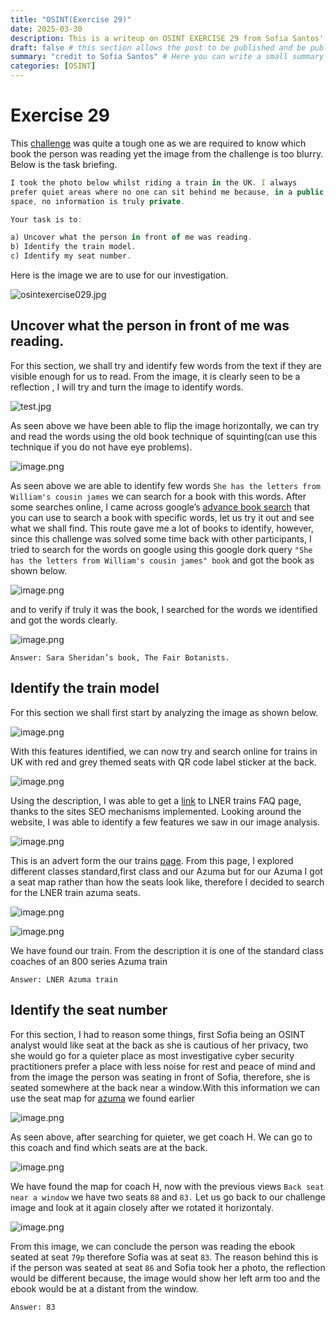 ```yaml
---
title: "OSINT(Exercise 29)"
date: 2025-03-30
description: This is a writeup on OSINT EXERCISE 29 from Sofia Santos' OSINT analysis and exercises.
draft: false # this section allows the post to be published and be public, is it is set to true the post will not be published.
summary: "credit to Sofia Santos" # Here you can write a small summary of the post if needed
categories: [OSINT]
---
```

# Exercise 29

This [challenge](https://gralhix.com/list-of-osint-exercises/osint-exercise-029/) was quite a tough one as we are required to know which book the person was reading yet the image from the challenge is too blurry. Below is the task briefing.

```jsx
I took the photo below whilst riding a train in the UK. I always 
prefer quiet areas where no one can sit behind me because, in a public 
space, no information is truly private.

Your task is to:

a) Uncover what the person in front of me was reading.
b) Identify the train model.
c) Identify my seat number.
```

Here is the image we are to use for our investigation.

![osintexercise029.jpg](osintexercise029.jpg)

## Uncover what the person in front of me was reading.

For this section, we shall try and identify few words from the text if they are visible enough for us to read. From the image, it is clearly seen to be a reflection , I will try and turn the image to identify words.

![test.jpg](test.jpg)

As seen above we have been able to flip the image horizontally, we can try and read the words using the old book technique of squinting(can use this technique if you do not have eye problems).

![image.png](image.png)

As seen above we are able to identify few words `She has the letters from William's cousin james` we can search for a book with this words. After some searches online, I came across google’s [advance book search](https://books.google.co.ke/advanced_book_search) that you can use to search a book with specific words, let us try it out and see what we shall find. This route gave me a lot of books to identify, however, since this challenge was solved some time  back with other participants, I tried to search for the words on google using this google dork query `"She has the letters from William's cousin james" book` and got the book as shown below.

![image.png](image%201.png)

and to verify if truly it was the book, I searched for the words we identified and got the words clearly.

![image.png](image%202.png)

`Answer: Sara Sheridan’s book, The Fair Botanists.`

## Identify the train model

For this section we shall first start by analyzing the image as shown below.

![image.png](image%203.png)

With this features identified, we can now try and search online for trains in UK with red and grey themed seats with QR code label sticker at the back.

![image.png](image%204.png)

Using the description, I was able to get a [link](https://www.lner.co.uk/support/on-board-faq/on-board-experience/what-is-the-qr-code-at-my-seat/) to LNER trains FAQ page, thanks to the sites SEO mechanisms implemented. Looking around the website, I was able to identify a few features we saw  in our image analysis.

![image.png](image%205.png)

This is an advert form the our trains [page](https://www.lner.co.uk/our-trains/). From this page, I explored different classes standard,first class and our Azuma but for our Azuma I got a seat map rather than how the seats look like, therefore I decided to search for the LNER train azuma seats.

![image.png](image%206.png)

![image.png](image%207.png)

We have found our train. From the description it is one of the standard class coaches of an 800 series Azuma train

`Answer: LNER Azuma train`

## Identify the seat number

For this section, I had to reason some things, first Sofia being an OSINT analyst would like seat at the back as she is cautious of her privacy, two she would go for a quieter place as most investigative cyber security practitioners prefer a place with less noise for rest and peace of mind and from the image the person was seating in front of Sofia, therefore, she is seated somewhere at the back near a window.With this information we can use the seat map for [azuma](https://www.lner.co.uk/globalassets/_page-structure/azuma-content/Azuma-seat-maps) we found earlier

![image.png](image%208.png)

As seen above, after searching for quieter, we get coach H. We can go to this coach and find which seats are at the back.

![image.png](image%209.png)

We have found the map for coach H, now with the previous views `Back seat near a window` we have two seats `88` and `83.` Let us go back to our challenge image and look at it again closely after we rotated it horizontaly.

![image.png](image%2010.png)

From this image, we can conclude the person was reading the ebook seated at seat `79p` therefore Sofia was at seat `83`. The reason behind this is if the person was seated at seat `86` and Sofia took her a photo, the reflection would be different because, the image would show her left arm too and the ebook would be at a distant from the window. 

`Answer: 83`